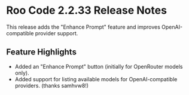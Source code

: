 # Roo Code 2.2.33 Release Notes

This release adds the "Enhance Prompt" feature and improves OpenAI-compatible provider support.

## Feature Highlights

*   Added an "Enhance Prompt" button (initially for OpenRouter models only).
*   Added support for listing available models for OpenAI-compatible providers. (thanks samhvw8!)